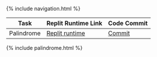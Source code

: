 {% include navigation.html %}


| Task | Replit Runtime Link | Code Commit | 
| --- | --- | --- |
| Palindrome | [Replit runtime](https://replit.com/@GennalynBongola/Palindrome#main.py) | [Commit](https://github.com/Gennalynb123/Individual-Algorithmic-Project/blob/7d5b6f24b1be3844220c7c8c81e405df72764830/templates/palindrome.py) |


{% include palindrome.html %}